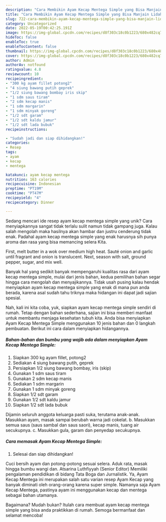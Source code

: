 ```yaml
---
description: "Cara Membikin Ayam Kecap Mentega Simple yang Bisa Manjain Lidah"
title: "Cara Membikin Ayam Kecap Mentega Simple yang Bisa Manjain Lidah"
slug: 722-cara-membikin-ayam-kecap-mentega-simple-yang-bisa-manjain-lidah
category: Uncategorized
date: 2022-05-19T00:42:25.191Z
image: https://img-global.cpcdn.com/recipes/d8f303c18c0b1223/680x482cq70/ayam-kecap-mentega-simple-foto-resep-utama.jpg
hideToc: false
enableToc: true
enableTocContent: false
thumbnail: https://img-global.cpcdn.com/recipes/d8f303c18c0b1223/680x482cq70/ayam-kecap-mentega-simple-foto-resep-utama.jpg
cover: https://img-global.cpcdn.com/recipes/d8f303c18c0b1223/680x482cq70/ayam-kecap-mentega-simple-foto-resep-utama.jpg
author: Admin
authorAv: notfound
ratingvalue: 4.8
reviewcount: 10
recipeingredient:
- "300 kg ayam fillet potong2"
- "4 siung bawang putih geprek"
- "1/2 siung bawang bombay iris skip"
- "1 sdm saus tiram"
- "2 sdm kecap manis"
- "1 sdm margarin"
- "1 sdm minyak goreng"
- "1/2 sdt garam"
- "1/2 sdt kaldu jamur"
- "1/2 sdt lada bubuk"
recipeinstructions:

- "Sudah jadi dan siap dihidangkan!"
categories:
- Resep
tags:
- ayam
- kecap
- mentega

katakunci: ayam kecap mentega 
nutrition: 163 calories
recipecuisine: Indonesian
preptime: "PT19M"
cooktime: "PT47M"
recipeyield: "4"
recipecategory: Dinner

---
```





Sedang mencari ide resep ayam kecap mentega simple yang unik? Cara menyiapkannya sangat tidak terlalu sulit namun tidak gampang juga. Kalau salah mengolah maka hasilnya akan hambar dan justru cenderung tidak enak. Padahal ayam kecap mentega simple yang enak harusnya sih punya aroma dan rasa yang bisa memancing selera Kita.





First, melt butter in a wok over medium high heat. Sauté onion and garlic until fragrant and onion is translucent. Next, season with salt, ground pepper, sugar, and mix well.

Banyak hal yang sedikit banyak mempengaruhi kualitas rasa dari ayam kecap mentega simple, mulai dari jenis bahan, kedua pemilihan bahan segar hingga cara mengolah dan menyajikannya. Tidak usah pusing kalau hendak menyiapkan ayam kecap mentega simple yang enak di mana pun anda berada, karena asal sudah tahu triknya maka hidangan ini dapat jadi sajian spesial.






Nah, kali ini kita coba, yuk, siapkan ayam kecap mentega simple sendiri di rumah. Tetap dengan bahan sederhana, sajian ini bisa memberi manfaat untuk membantu menjaga kesehatan tubuh kita. Anda bisa menyiapkan Ayam Kecap Mentega Simple menggunakan 10 jenis bahan dan 0 langkah pembuatan. Berikut ini cara dalam menyiapkan hidangannya.

<!--inarticleads1-->

##### Bahan-bahan dan bumbu yang wajib ada dalam menyiapkan Ayam Kecap Mentega Simple:

1. Siapkan 300 kg ayam fillet, potong2
1. Sediakan 4 siung bawang putih, geprek
1. Persiapkan 1/2 siung bawang bombay, iris (skip)
1. Gunakan 1 sdm saus tiram
1. Gunakan 2 sdm kecap manis
1. Sediakan 1 sdm margarin
1. Gunakan 1 sdm minyak goreng
1. Siapkan 1/2 sdt garam
1. Gunakan 1/2 sdt kaldu jamur
1. Siapkan 1/2 sdt lada bubuk


Dijamin seluruh anggota keluarga pasti suka, terutama anak-anak. Masukkan ayam, masak sampai berubah warna jadi cokelat. b. Masukkan semua saus (saus sambal dan saus saori), kecap manis, tuang air secukupnya. c. Masukkan gula, garam dan penyedap secukupnya. 

<!--inarticleads2-->

##### Cara memasak Ayam Kecap Mentega Simple:


1. Selesai dan siap dihidangkan!

Cuci bersih ayam dan potong-potong sesuai selera. Aduk rata, masak hingga bumbu wangi dan. Atsarina Luthfiyyah (Senior Editor) Memiliki pengalaman pendidikan di bidang Tata Boga dan Jurnalistik. Ya, Ayam Kecap Mentega ini merupakan salah satu varian resep Ayam Kecap yang banyak diminati oleh orang-orang karena super simple. Namanya saja Ayam Kecap Mentega, pastinya ayam ini menggunakan kecap dan mentega sebagai bahan utamanya. 

Bagaimana? Mudah bukan? Itulah cara membuat ayam kecap mentega simple yang bisa anda praktikkan di rumah. Semoga bermanfaat dan selamat mencoba!
